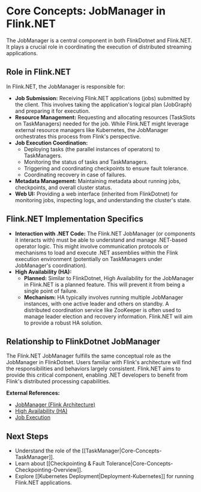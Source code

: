 # Core Concepts: JobManager in Flink.NET

The JobManager is a central component in both FlinkDotnet and Flink.NET. It plays a crucial role in coordinating the execution of distributed streaming applications.

## Role in Flink.NET

In Flink.NET, the JobManager is responsible for:

*   **Job Submission:** Receiving Flink.NET applications (jobs) submitted by the client. This involves taking the application's logical plan (JobGraph) and preparing it for execution.
*   **Resource Management:** Requesting and allocating resources (TaskSlots on TaskManagers) needed for the job. While Flink.NET might leverage external resource managers like Kubernetes, the JobManager orchestrates this process from Flink's perspective.
*   **Job Execution Coordination:**
    *   Deploying tasks (the parallel instances of operators) to TaskManagers.
    *   Monitoring the status of tasks and TaskManagers.
    *   Triggering and coordinating checkpoints to ensure fault tolerance.
    *   Coordinating recovery in case of failures.
*   **Metadata Management:** Maintaining metadata about running jobs, checkpoints, and overall cluster status.
*   **Web UI:** Providing a web interface (inherited from FlinkDotnet) for monitoring jobs, inspecting logs, and understanding the cluster's state.

## Flink.NET Implementation Specifics

*   **Interaction with .NET Code:** The Flink.NET JobManager (or components it interacts with) must be able to understand and manage .NET-based operator logic. This might involve communication protocols or mechanisms to load and execute .NET assemblies within the Flink execution environment (potentially on TaskManagers under JobManager's coordination).
*   **High Availability (HA):**
    *   **Planned:** Similar to FlinkDotnet, High Availability for the JobManager in Flink.NET is a planned feature. This will prevent it from being a single point of failure.
    *   **Mechanism:** HA typically involves running multiple JobManager instances, with one active leader and others on standby. A distributed coordination service like ZooKeeper is often used to manage leader election and recovery information. Flink.NET will aim to provide a robust HA solution.

## Relationship to FlinkDotnet JobManager

The Flink.NET JobManager fulfills the same conceptual role as the JobManager in FlinkDotnet. Users familiar with Flink's architecture will find the responsibilities and behaviors largely consistent. Flink.NET aims to provide this critical component, enabling .NET developers to benefit from Flink's distributed processing capabilities.

**External References:**

*   [JobManager (Flink Architecture)](https://nightlies.apache.org/flink/flink-docs-stable/docs/concepts/flink_architecture/#jobmanager)
*   [High Availability (HA)](https://nightlies.apache.org/flink/flink-docs-stable/docs/deployment/ha/)
*   [Job Execution](https://nightlies.apache.org/flink/flink-docs-stable/docs/internals/job_scheduling/)

## Next Steps

*   Understand the role of the [[TaskManager|Core-Concepts-TaskManager]].
*   Learn about [[Checkpointing & Fault Tolerance|Core-Concepts-Checkpointing-Overview]].
*   Explore [[Kubernetes Deployment|Deployment-Kubernetes]] for running Flink.NET applications.
